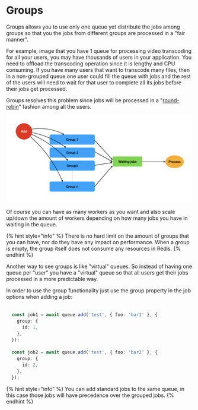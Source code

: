 # Groups

Groups allows you to use only one queue yet distribute the jobs among groups so that you the jobs from different groups are processed in a "fair manner".&#x20;

For example, image that you have 1 queue for processing video transcoding for all your users, you may have thousands of users in your application. You need to offload the transcoding operation since it is lengthy and CPU consuming. If you have many users that want to transcode many files, then in a non-grouped queue one user could fill the queue with jobs and the rest of the users will need to wait for that user to complete all its jobs before their jobs get processed.

Groups resolves this problem since jobs will be processed in a "[round-robin](https://en.wikipedia.org/wiki/Round-robin\_item\_allocation)" fashion among all the users.&#x20;

![](<../.gitbook/assets/image (1).png>)

Of course you can have as many workers as you want and also scale up/down the amount of workers depending on how many jobs you have in waiting in the queue.

{% hint style="info" %}
There is no hard limit on the amount of groups that you can have, nor do they have any impact on performance. When a group is empty, the group itself does not consume any resources in Redis.
{% endhint %}

Another way to see groups is like "virtual" queues. So instead of having one queue per "user" you have a "virtual" queue so that all users get their jobs processed in a more predictable way.

In order to use the group functionality just use the group property in the job options when adding a job:

```typescript

  const job1 = await queue.add('test', { foo: 'bar1' }, {
    group: {
      id: 1,
    },
  });
  
  const job2 = await queue.add('test', { foo: 'bar2' }, {
    group: {
      id: 2,
    },
  });

```

{% hint style="info" %}
You can add standard jobs to the same queue, in this case those jobs will have precedence over the grouped jobs.
{% endhint %}


